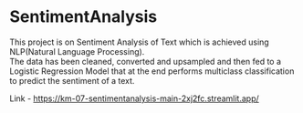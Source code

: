 # SentimentAnalysis
This project is on Sentiment Analysis of Text which is achieved using NLP(Natural Language Processing). <br>
The data has been cleaned, converted and upsampled and then fed to a Logistic Regression Model that at the end performs multiclass classification to predict the sentiment of a text. 

Link - https://km-07-sentimentanalysis-main-2xj2fc.streamlit.app/

